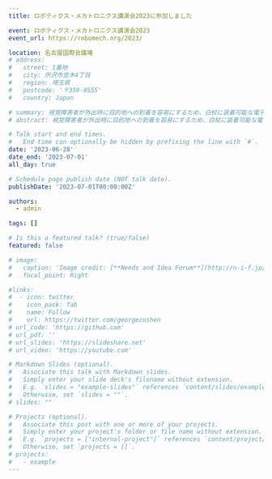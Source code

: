 ```yaml
---
title: ロボティクス・メカトロニクス講演会2023に参加しました

event: ロボティクス・メカトロニクス講演会2023
event_url: https://robomech.org/2023/

location: 名古屋国際会議場
# address:
#   street: 1番地
#   city: 所沢市並木4丁目
#   region: 埼玉県
#   postcode: '〒359-8555'
#   country: Japan

# summary: 視覚障害者が外出時に目的地への到着を容易にするため、白杖に装着可能な電子コンパスを開発した。本デバイスは方角を確認する際に両手を塞がず、騒音が多い環境でも振動やLEDを利用して確実に方角を認識できることを目指している。
# abstract: 視覚障害者が外出時に目的地への到着を容易にするため、白杖に装着可能な電子コンパスを開発した。本デバイスは方角を確認する際に両手を塞がず、騒音が多い環境でも振動やLEDを利用して確実に方角を認識できることを目指している。

# Talk start and end times.
#   End time can optionally be hidden by prefixing the line with `#`.
date: '2023-06-28'
date_end: '2023-07-01'
all_day: true

# Schedule page publish date (NOT talk date).
publishDate: '2023-07-01T00:00:00Z'

authors:
  - admin

tags: []

# Is this a featured talk? (true/false)
featured: false

# image:
#   caption: 'Image credit: [**Needs and Idea Forum**](http://n-i-f.jp/works2022/3)'
#   focal_point: Right

#links:
#  - icon: twitter
#    icon_pack: fab
#    name: Follow
#    url: https://twitter.com/georgecushen
# url_code: 'https://github.com'
# url_pdf: ''
# url_slides: 'https://slideshare.net'
# url_video: 'https://youtube.com'

# Markdown Slides (optional).
#   Associate this talk with Markdown slides.
#   Simply enter your slide deck's filename without extension.
#   E.g. `slides = "example-slides"` references `content/slides/example-slides.md`.
#   Otherwise, set `slides = ""`.
# slides: ""

# Projects (optional).
#   Associate this post with one or more of your projects.
#   Simply enter your project's folder or file name without extension.
#   E.g. `projects = ["internal-project"]` references `content/project/deep-learning/index.md`.
#   Otherwise, set `projects = []`.
# projects:
#   - example
---
```


<!-- {{% callout note %}}
Click on the **Slides** button above to view the built-in slides feature.
{{% /callout %}}

Slides can be added in a few ways:

- **Create** slides using Hugo Blox Builder's [_Slides_](https://docs.hugoblox.com/reference/content-types/) feature and link using `slides` parameter in the front matter of the talk file
- **Upload** an existing slide deck to `static/` and link using `url_slides` parameter in the front matter of the talk file
- **Embed** your slides (e.g. Google Slides) or presentation video on this page using [shortcodes](https://docs.hugoblox.com/reference/markdown/).

Further event details, including [page elements](https://docs.hugoblox.com/reference/markdown/) such as image galleries, can be added to the body of this page. -->
